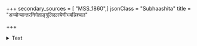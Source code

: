 +++
secondary_sources = [ "MSS_1860",]
jsonClass = "Subhaashita"
title = "अन्योन्यान्तरनिर्गताङ्गुलिदलश्रेणीभवन्निश्चल"

+++

<details><summary>Text</summary>

अन्योन्यान्तरनिर्गताङ्गुलिदलश्रेणीभवन्निश्चल- ग्रन्थिप्रग्रथितं करद्वयमुपर्युत्तानमाबिभ्रता।  
सेयं विभ्रमतोरणप्रणयिना जृम्भाभरोत्तभिते- नोच्चैर्बाहुयुगेन शंसति मनोजन्मप्रवेशोत्सवम्॥
</details>
